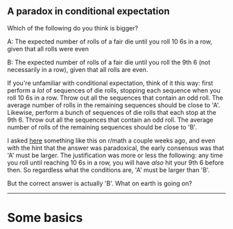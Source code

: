 ## A paradox in conditional expectation

Which of the following do you think is bigger?

A: The expected number of rolls of a fair die until you roll 10 6s in a row, given that all rolls were even

B: The expected number of rolls of a fair die until you roll the 9th 6 (not necessarily in a row), given that all rolls are even.

If you're unfamiliar with conditional expectation, think of it this way: first perform a _lot_ of sequences of die rolls, stopping each sequence when you roll 10 6s in a row. Throw out all the sequences that contain an odd roll. The average number of rolls in the remaining sequences should be close to 'A'. Likewise, perform a bunch of sequences of die rolls that each stop at the 9th 6. Throw out all the sequences that contain an odd roll. The average number of rolls of the remaining sequences should be close to 'B'.

I asked <a href="https://www.reddit.com/r/math/comments/17qcx8u/the_paradox_that_broke_me/">here</a> something like this on r/math a couple weeks ago, and even with the hint that the answer was paradoxical, the early consensus was that 'A' must be larger. The justification was more or less the following: any time you roll until reaching 10 6s in a row, you will have _also_ hit your 9th 6 before then. So regardless what the conditions are, 'A' must be larger than 'B'.

But the correct answer is actually 'B'. What on earth is going on?

---
# Some basics

